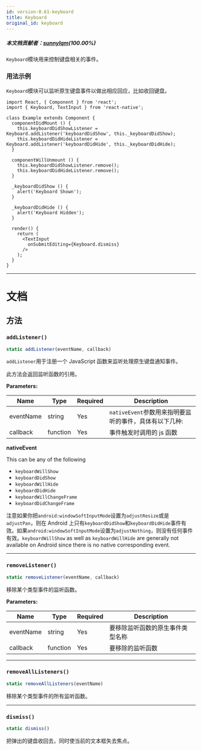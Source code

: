 ```yaml
---
id: version-0.61-keyboard
title: Keyboard
original_id: keyboard
---
```


##### 本文档贡献者：[sunnylqm](https://github.com/search?q=sunnylqm%40qq.com+in%3Aemail&type=Users)(100.00%)

`Keyboard`模块用来控制键盘相关的事件。

### 用法示例

`Keyboard`模块可以监听原生键盘事件以做出相应回应，比如收回键盘。

```
import React, { Component } from 'react';
import { Keyboard, TextInput } from 'react-native';

class Example extends Component {
  componentDidMount () {
    this.keyboardDidShowListener = Keyboard.addListener('keyboardDidShow', this._keyboardDidShow);
    this.keyboardDidHideListener = Keyboard.addListener('keyboardDidHide', this._keyboardDidHide);
  }

  componentWillUnmount () {
    this.keyboardDidShowListener.remove();
    this.keyboardDidHideListener.remove();
  }

  _keyboardDidShow () {
    alert('Keyboard Shown');
  }

  _keyboardDidHide () {
    alert('Keyboard Hidden');
  }

  render() {
    return (
      <TextInput
        onSubmitEditing={Keyboard.dismiss}
      />
    );
  }
}
```

---

# 文档

## 方法

### `addListener()`

```jsx
static addListener(eventName, callback)
```

`addListener`用于注册一个 JavaScript 函数来监听处理原生键盘通知事件。

此方法会返回监听函数的引用。

**Parameters:**

| Name      | Type     | Required | Description                                            |
| --------- | -------- | -------- | ------------------------------------------------------ |
| eventName | string   | Yes      | `nativeEvent`参数用来指明要监听的事件，具体有以下几种: |
| callback  | function | Yes      | 事件触发时调用的 js 函数                               |

**nativeEvent**

This can be any of the following

* `keyboardWillShow`
* `keyboardDidShow`
* `keyboardWillHide`
* `keyboardDidHide`
* `keyboardWillChangeFrame`
* `keyboardDidChangeFrame`

注意如果你把`android:windowSoftInputMode`设置为`adjustResize`或是`adjustPan`，则在 Android 上只有`keyboardDidShow`和`keyboardDidHide`事件有效。如果`android:windowSoftInputMode`设置为`adjustNothing`，则没有任何事件有效。`keyboardWillShow` as well as `keyboardWillHide` are generally not available on Android since there is no native corresponding event.

---

### `removeListener()`

```jsx
static removeListener(eventName, callback)
```

移除某个类型事件的监听函数。

**Parameters:**

| Name      | Type     | Required | Description                      |
| --------- | -------- | -------- | -------------------------------- |
| eventName | string   | Yes      | 要移除监听函数的原生事件类型名称 |
| callback  | function | Yes      | 要移除的监听函数                 |

---

### `removeAllListeners()`

```jsx
static removeAllListeners(eventName)
```

移除某个类型事件的所有监听函数。

---

### `dismiss()`

```jsx
static dismiss()
```

把弹出的键盘收回去，同时使当前的文本框失去焦点。

